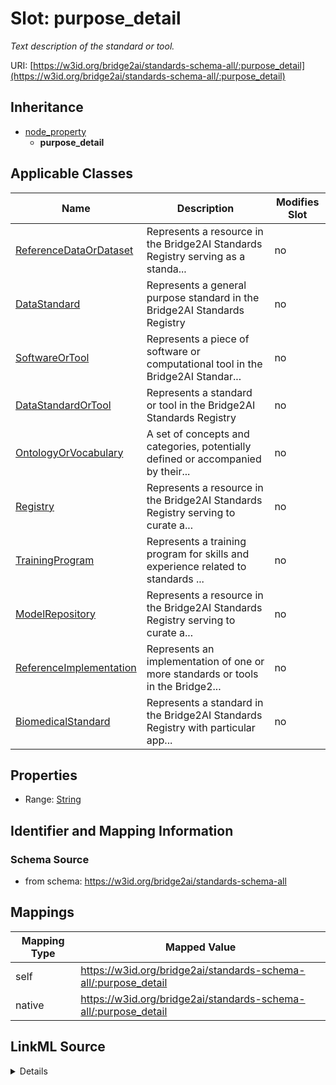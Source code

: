 

# Slot: purpose_detail


_Text description of the standard or tool._





URI: [https://w3id.org/bridge2ai/standards-schema-all/:purpose_detail](https://w3id.org/bridge2ai/standards-schema-all/:purpose_detail)




## Inheritance

* [node_property](node_property.md)
    * **purpose_detail**






## Applicable Classes

| Name | Description | Modifies Slot |
| --- | --- | --- |
| [ReferenceDataOrDataset](ReferenceDataOrDataset.md) | Represents a resource in the Bridge2AI Standards Registry serving as a standa... |  no  |
| [DataStandard](DataStandard.md) | Represents a general purpose standard in the Bridge2AI Standards Registry |  no  |
| [SoftwareOrTool](SoftwareOrTool.md) | Represents a piece of software or computational tool in the Bridge2AI Standar... |  no  |
| [DataStandardOrTool](DataStandardOrTool.md) | Represents a standard or tool in the Bridge2AI Standards Registry |  no  |
| [OntologyOrVocabulary](OntologyOrVocabulary.md) | A set of concepts and categories, potentially defined or accompanied by their... |  no  |
| [Registry](Registry.md) | Represents a resource in the Bridge2AI Standards Registry serving to curate a... |  no  |
| [TrainingProgram](TrainingProgram.md) | Represents a training program for skills and experience related to standards ... |  no  |
| [ModelRepository](ModelRepository.md) | Represents a resource in the Bridge2AI Standards Registry serving to curate a... |  no  |
| [ReferenceImplementation](ReferenceImplementation.md) | Represents an implementation of one or more standards or tools in the Bridge2... |  no  |
| [BiomedicalStandard](BiomedicalStandard.md) | Represents a standard in the Bridge2AI Standards Registry with particular app... |  no  |







## Properties

* Range: [String](String.md)





## Identifier and Mapping Information







### Schema Source


* from schema: https://w3id.org/bridge2ai/standards-schema-all




## Mappings

| Mapping Type | Mapped Value |
| ---  | ---  |
| self | https://w3id.org/bridge2ai/standards-schema-all/:purpose_detail |
| native | https://w3id.org/bridge2ai/standards-schema-all/:purpose_detail |




## LinkML Source

<details>
```yaml
name: purpose_detail
description: Text description of the standard or tool.
from_schema: https://w3id.org/bridge2ai/standards-schema-all
rank: 1000
is_a: node_property
domain: NamedThing
alias: purpose_detail
domain_of:
- DataStandardOrTool
range: string

```
</details>